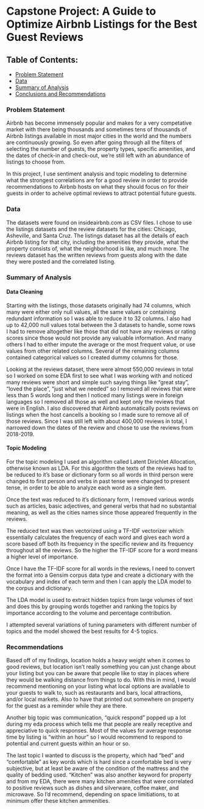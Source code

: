 # Capstone Project: A Guide to Optimize Airbnb Listings for the Best Guest Reviews


## Table of Contents:
* [Problem Statement](#Problem-Statement)
* [Data](#Data)
* [Summary of Analysis](#Summary-of-Analysis)
* [Conclusions and Recommendations](#Conclusions-and-Recommendations)


### Problem Statement
Airbnb has become immensely popular and makes for a very competative market with there being thousands and sometimes tens of thousands of Airbnb listings available in most major cities in the world and the numbers are continuously growing. So even after going through all the filters of selecting the number of guests, the property types, specific amenities, and the dates of check-in and check-out, we’re still left with an abundance of listings to choose from.

In this project, I use sentiment analysis and topic modeling to determine what the strongest correlations are for a good review in order to provide recommendations to Airbnb hosts on what they should focus on for their guests in order to acheive optimal reviews to attract potential future guests.

### Data

The datasets were found on insideairbnb.com as CSV files. I chose to use the listings datasets and the review datasets for the cities: Chicago, Asheville, and Santa Cruz. The listings dataset has all the details of each Airbnb listing for that city, including the amenities they provide, what the property consists of, what the neighborhood is like, and much more. The reviews dataset has the written reviews from guests along with the date they were posted and the correlated listing.

### Summary of Analysis

#### Data Cleaning 

Starting with the listings, those datasets originally had 74 columns, which many were either only null values, all the same values or containing redundant information so I was able to reduce it to 32 columns. I also had up to 42,000 null values total between the 3 datasets to handle, some rows I had to remove altogether like those that did not have any reviews or rating scores since those would not provide any valuable information. And many others I had to either impute the average or the most frequent value, or use values from other related columns. Several of the remaining columns contained categorical values so I created dummy columns for those.

Looking at the reviews dataset, there were almost 550,000 reviews in total so I worked on some EDA first to see what I was working with and noticed many reviews were short and simple such saying things like “great stay”, “loved the place”, “just what we needed” so I removed all reviews that were less than 5 words long and then I noticed many listings were in foreign languages so I removed all those as well and kept only the reviews that were in English. I also discovered that Airbnb automatically posts reviews on listings when the host cancells a booking so I made sure to remove all of those reviews. Since I was still left with about 400,000 reviews in total, I narrowed down the dates of the review and chose to use the reviews from 2018-2019.


#### Topic Modeling
For the topic modeling I used an algorithm called Latent Dirichlet Allocation, otherwise known as LDA. For this algorithm the texts of the reviews had to be reduced to it’s base or dictionary form so all words in third person were changed to first person and verbs in past tense were changed to present tense, in order to be able to analyze each word as a single item. 

Once the text was reduced to it’s dictionary form, I removed various words such as articles, basic adjectives, and general verbs that had no substantial meaning, as well as the cities names since those appeared frequently in the reviews.

The reduced text was then vectorized using a TF-IDF vectorizer which essentially calculates the frequency of each word and gives each word a score based off both its frequency in the specific review and its frequency throughout all the reviews. So the higher the TF-IDF score for a word means a higher level of importance.

Once I have the TF-IDF score for all words in the reviews, I need to convert the format into a Gensim corpus data type and create a dictionary with the vocabulary and index of each term and then I can apply the LDA model to the corpus and dictionary. 

The LDA model is used to extract hidden topics from large volumes of text and does this by grouping words together and ranking the topics by importance according to the volume and percentage contribution.

I attempted several variations of tuning parameters with different  number of topics and the model showed the best results for 4-5 topics.



### Recommendations

Based off of my findings, location holds a heavy weight when it comes to good reviews, but location isn’t really something you can just change about your listing but you can be aware that people like to stay in places where they would be walking distance from things to do. With this in mind, I would recommend mentioning on your listing what local options are available to your guests to walk to, such as restaurants and bars, local attractions, and/or local markets. Also to have that printed out somewhere on property for the guest as a reminder while they are there.

Another big topic was communication, “quick respond” popped up a lot during my eda process which tells me that people are really receptive and appreciative to quick responses. Most of the values for average response time by listing is “within an hour” so I would recommend to respond to potential and current guests within an hour or so. 

The last topic I wanted to discuss is the property, which had “bed” and “comfortable” as key words which is hard since a comfortable bed is very subjective, but at least be aware of the condition of the mattress and the quality of bedding used. “Kitchen” was also another keyword for property and from my EDA, there were many kitchen amenities that were correlated to positive reviews such as dishes and silverware, coffee maker, and microwave. So I’d recommend, depending on space limitiations, to at minimum offer these kitchen ammenities.   
